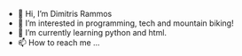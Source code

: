 - 👋 Hi, I’m Dimitris Rammos
- 👀 I’m interested in programming, tech and mountain biking!
- 🌱 I’m currently learning python and html.
- 📫 How to reach me ...

<!---
JimRammos20/JimRammos20 is a ✨ special ✨ repository because its `README.md` (this file) appears on your GitHub profile.
You can click the Preview link to take a look at your changes.
--->
